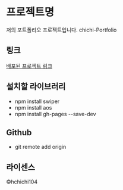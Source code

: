 # 프로젝트명
저의 포트폴리오 프로젝트입니다. chichi-Portfolio

## 링크
[배포된 프로젝트 링크](https://github.com/hchichi104/Portfolio-chichi)

## 설치할 라이브러리
- npm install swiper
- npm install aos
- npm install gh-pages --save-dev

## Github

- git remote add origin 

## 라이센스
©hchichi104
